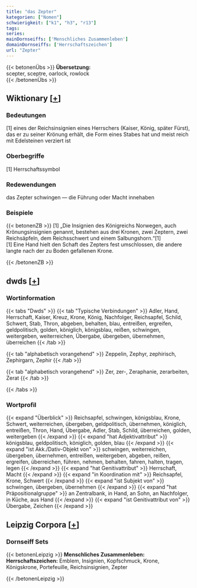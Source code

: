 ```yaml
---
title: "das Zepter"
kategorien: ["Nomen"]
schwierigkeit: ["k1", "h3", "r13"]
tags:
series:
mainDornseiffs: ['Menschliches Zusammenleben']
domainDornseiffs: ['Herrschaftszeichen']
url: "Zepter"
---
```


{{< betonenÜbs >}}
**Übersetzung:**  
scepter, sceptre, oarlock, rowlock  
{{< /betonenÜbs >}}

## Wiktionary [[+](https://de.wiktionary.org/wiki/Zepter)]

### Bedeutungen
[1] eines der Reichsinsignien eines Herrschers (Kaiser, König, später Fürst), das er zu seiner Krönung erhält, die Form eines Stabes hat und meist reich mit Edelsteinen verziert ist  

### Oberbegriffe
[1] Herrschaftssymbol  

### Redewendungen
das Zepter schwingen — die Führung oder Macht innehaben  

### Beispiele
{{< betonenZB >}}
[1] „Die Insignien des Königreichs Norwegen, auch Krönungsinsignien genannt, bestehen aus drei Kronen, zwei Zeptern, zwei Reichsäpfeln, dem Reichsschwert und einem Salbungshorn.“[1]  
[1] Eine Hand hielt den Schaft des Zepters fest umschlossen, die andere langte nach der zu Boden gefallenen Krone.  

{{< /betonenZB >}}


## dwds [[+](https://www.dwds.de/wb/Zepter)]

### Wortinformation
{{< tabs "Dwds" >}}
{{< tab "Typische Verbindungen" >}}
Adler, Hand, Herrschaft, Kaiser, Kreuz, Krone, König, Nachfolger, Reichsapfel, Schild, Schwert, Stab, Thron, abgeben, behalten, blau, entreißen, ergreifen, geldpolitisch, golden, königlich, königsblau, reißen, schwingen, weitergeben, weiterreichen, Übergabe, übergeben, übernehmen, überreichen
{{< /tab >}}

{{< tab "alphabetisch vorangehend" >}}
Zeppelin, Zephyr, zephirisch, Zephirgarn, Zephir
{{< /tab >}}

{{< tab "alphabetisch vorangehend" >}}
Zer, zer-, Zeraphanie, zerarbeiten, Zerat
{{< /tab >}}

{{< /tabs >}}

### Wortprofil
{{< expand "Überblick" >}} Reichsapfel, schwingen, königsblau, Krone, Schwert, weiterreichen, übergeben, geldpolitisch, übernehmen, königlich, entreißen, Thron, Hand, Übergabe, Adler, Stab, Schild, überreichen, golden, weitergeben {{< /expand >}}
{{< expand "hat Adjektivattribut" >}} königsblau, geldpolitisch, königlich, golden, blau {{< /expand >}}
{{< expand "ist Akk./Dativ-Objekt von" >}} schwingen, weiterreichen, übergeben, übernehmen, entreißen, weitergeben, abgeben, reißen, ergreifen, überreichen, führen, nehmen, behalten, fahren, halten, tragen, legen {{< /expand >}}
{{< expand "hat Genitivattribut" >}} Herrschaft, Macht {{< /expand >}}
{{< expand "in Koordination mit" >}} Reichsapfel, Krone, Schwert {{< /expand >}}
{{< expand "ist Subjekt von" >}} schwingen, übergeben, übernehmen {{< /expand >}}
{{< expand "hat Präpositionalgruppe" >}} an Zentralbank, in Hand, an Sohn, an Nachfolger, in Küche, aus Hand {{< /expand >}}
{{< expand "ist Genitivattribut von" >}} Übergabe, Zeichen {{< /expand >}}

## Leipzig Corpora [[+](https://corpora.uni-leipzig.de/en/res?word=Zepter&corpusId=deu_newscrawl-public_2018)]

### Dornseiff Sets
{{< betonenLeipzig >}}
**Menschliches Zusammenleben:**  
**Herrschaftszeichen:** Emblem, Insignien, Kopfschmuck, Krone, Königskrone, Portefeuille, Reichsinsignien, Zepter  

{{< /betonenLeipzig >}}
